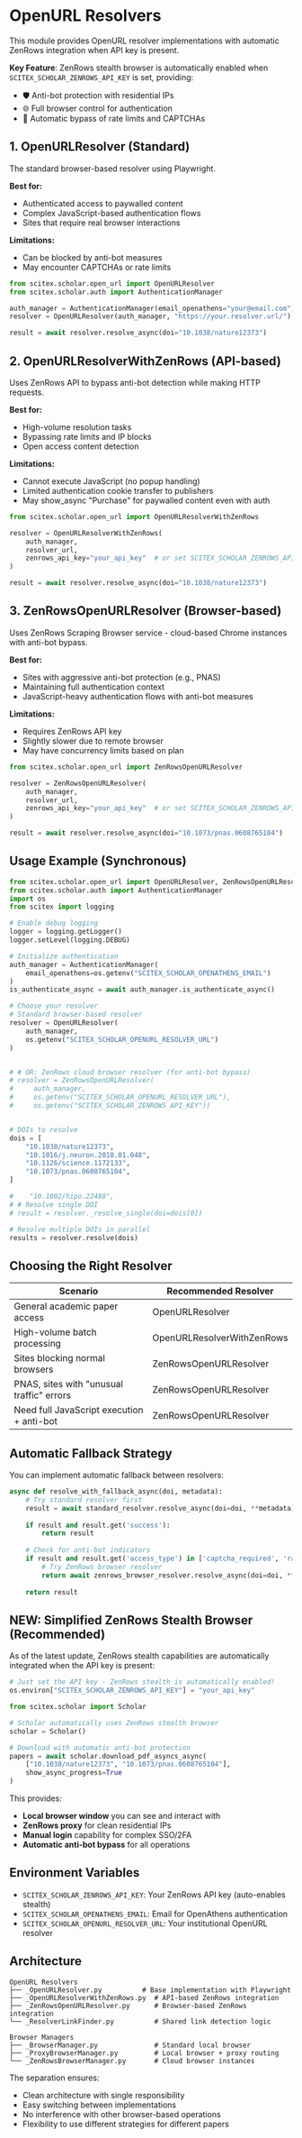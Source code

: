 <!-- ---
!-- Timestamp: 2025-08-03 00:51:52
!-- Author: ywatanabe
!-- File: /home/ywatanabe/proj/scitex_repo/src/scitex/scholar/open_url/README.md
!-- --- -->

# OpenURL Resolvers

This module provides OpenURL resolver implementations with automatic ZenRows integration when API key is present.

**Key Feature**: ZenRows stealth browser is automatically enabled when `SCITEX_SCHOLAR_ZENROWS_API_KEY` is set, providing:
- 🛡️ Anti-bot protection with residential IPs
- 🌐 Full browser control for authentication
- 🚀 Automatic bypass of rate limits and CAPTCHAs

## 1. OpenURLResolver (Standard)

The standard browser-based resolver using Playwright.

**Best for:**
- Authenticated access to paywalled content
- Complex JavaScript-based authentication flows
- Sites that require real browser interactions

**Limitations:**
- Can be blocked by anti-bot measures
- May encounter CAPTCHAs or rate limits

```python
from scitex.scholar.open_url import OpenURLResolver
from scitex.scholar.auth import AuthenticationManager

auth_manager = AuthenticationManager(email_openathens="your@email.com")
resolver = OpenURLResolver(auth_manager, "https://your.resolver.url/")

result = await resolver.resolve_async(doi="10.1038/nature12373")
```

## 2. OpenURLResolverWithZenRows (API-based)

Uses ZenRows API to bypass anti-bot detection while making HTTP requests.

**Best for:**
- High-volume resolution tasks
- Bypassing rate limits and IP blocks
- Open access content detection

**Limitations:**
- Cannot execute JavaScript (no popup handling)
- Limited authentication cookie transfer to publishers
- May show_async "Purchase" for paywalled content even with auth

```python
from scitex.scholar.open_url import OpenURLResolverWithZenRows

resolver = OpenURLResolverWithZenRows(
    auth_manager, 
    resolver_url,
    zenrows_api_key="your_api_key"  # or set SCITEX_SCHOLAR_ZENROWS_API_KEY
)

result = await resolver.resolve_async(doi="10.1038/nature12373")
```

## 3. ZenRowsOpenURLResolver (Browser-based)

Uses ZenRows Scraping Browser service - cloud-based Chrome instances with anti-bot bypass.

**Best for:**
- Sites with aggressive anti-bot protection (e.g., PNAS)
- Maintaining full authentication context
- JavaScript-heavy authentication flows with anti-bot measures

**Limitations:**
- Requires ZenRows API key
- Slightly slower due to remote browser
- May have concurrency limits based on plan

```python
from scitex.scholar.open_url import ZenRowsOpenURLResolver

resolver = ZenRowsOpenURLResolver(
    auth_manager,
    resolver_url,
    zenrows_api_key="your_api_key"  # or set SCITEX_SCHOLAR_ZENROWS_API_KEY
)

result = await resolver.resolve_async(doi="10.1073/pnas.0608765104")
```

## Usage Example (Synchronous)

```python
from scitex.scholar.open_url import OpenURLResolver, ZenRowsOpenURLResolver
from scitex.scholar.auth import AuthenticationManager
import os
from scitex import logging

# Enable debug logging
logger = logging.getLogger()
logger.setLevel(logging.DEBUG)

# Initialize authentication
auth_manager = AuthenticationManager(
    email_openathens=os.getenv("SCITEX_SCHOLAR_OPENATHENS_EMAIL")
)
is_authenticate_async = await auth_manager.is_authenticate_async()

# Choose your resolver
# Standard browser-based resolver
resolver = OpenURLResolver(
    auth_manager, 
    os.getenv("SCITEX_SCHOLAR_OPENURL_RESOLVER_URL")
)


# # OR: ZenRows cloud browser resolver (for anti-bot bypass)
# resolver = ZenRowsOpenURLResolver(
#     auth_manager, 
#     os.getenv("SCITEX_SCHOLAR_OPENURL_RESOLVER_URL"),
#     os.getenv("SCITEX_SCHOLAR_ZENROWS_API_KEY"))


# DOIs to resolve
dois = [
    "10.1038/nature12373",
    "10.1016/j.neuron.2018.01.048",
    "10.1126/science.1172133",
    "10.1073/pnas.0608765104",
]

#    "10.1002/hipo.22488",
# # Resolve single DOI
# result = resolver._resolve_single(doi=dois[0])

# Resolve multiple DOIs in parallel
results = resolver.resolve(dois)
```

## Choosing the Right Resolver

| Scenario | Recommended Resolver |
|----------|---------------------|
| General academic paper access | OpenURLResolver |
| High-volume batch processing | OpenURLResolverWithZenRows |
| Sites blocking normal browsers | ZenRowsOpenURLResolver |
| PNAS, sites with "unusual traffic" errors | ZenRowsOpenURLResolver |
| Need full JavaScript execution + anti-bot | ZenRowsOpenURLResolver |

## Automatic Fallback Strategy

You can implement automatic fallback between resolvers:

```python
async def resolve_with_fallback_async(doi, metadata):
    # Try standard resolver first
    result = await standard_resolver.resolve_async(doi=doi, **metadata)
    
    if result and result.get('success'):
        return result
    
    # Check for anti-bot indicators
    if result and result.get('access_type') in ['captcha_required', 'rate_limited']:
        # Try ZenRows browser resolver
        return await zenrows_browser_resolver.resolve_async(doi=doi, **metadata)
    
    return result
```

## NEW: Simplified ZenRows Stealth Browser (Recommended)

As of the latest update, ZenRows stealth capabilities are automatically integrated when the API key is present:

```python
# Just set the API key - ZenRows stealth is automatically enabled!
os.environ["SCITEX_SCHOLAR_ZENROWS_API_KEY"] = "your_api_key"

from scitex.scholar import Scholar

# Scholar automatically uses ZenRows stealth browser
scholar = Scholar()

# Download with automatic anti-bot protection
papers = await scholar.download_pdf_asyncs_async(
    ["10.1038/nature12373", "10.1073/pnas.0608765104"],
    show_async_progress=True
)
```

This provides:
- **Local browser window** you can see and interact with
- **ZenRows proxy** for clean residential IPs
- **Manual login** capability for complex SSO/2FA
- **Automatic anti-bot bypass** for all operations

## Environment Variables

- `SCITEX_SCHOLAR_ZENROWS_API_KEY`: Your ZenRows API key (auto-enables stealth)
- `SCITEX_SCHOLAR_OPENATHENS_EMAIL`: Email for OpenAthens authentication
- `SCITEX_SCHOLAR_OPENURL_RESOLVER_URL`: Your institutional OpenURL resolver

## Architecture

```
OpenURL Resolvers
├── _OpenURLResolver.py          # Base implementation with Playwright
├── _OpenURLResolverWithZenRows.py  # API-based ZenRows integration
├── _ZenRowsOpenURLResolver.py      # Browser-based ZenRows integration
└── _ResolverLinkFinder.py          # Shared link detection logic

Browser Managers
├── _BrowserManager.py              # Standard local browser
├── _ProxyBrowserManager.py         # Local browser + proxy routing
└── _ZenRowsBrowserManager.py       # Cloud browser instances
```

The separation ensures:
- Clean architecture with single responsibility
- Easy switching between implementations
- No interference with other browser-based operations
- Flexibility to use different strategies for different papers

<!-- EOF -->